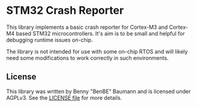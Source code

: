 # STM32 Crash Reporter

This library implements a basic crash reporter for Cortex-M3 and Cortex-M4 based STM32 microcontrollers.
It's aim is to be small and helpful for debugging runtime issues on-chip.

The library is not intended for use with some on-chip RTOS and will likely need some modifications
to work correctly in such environments.

## License

This library was written by Benny "BenBE" Baumann and is licensed under AGPLv3.
See the [LICENSE file](LICENSE) for more details.
